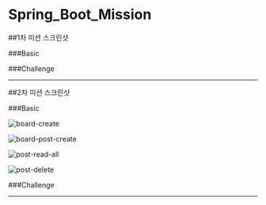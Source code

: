 # Spring_Boot_Mission
##1차 미션 스크린샷

###Basic

###Challenge

---
##2차 미션 스크린샷

###Basic

![board-create](https://user-images.githubusercontent.com/65766105/155077058-93adefec-f02d-4143-ab01-9b4b9047e415.JPG)

![board-post-create](https://user-images.githubusercontent.com/65766105/155077083-ac1e3ebf-86fb-47a2-9585-f261d6c84e00.JPG)

![post-read-all](https://user-images.githubusercontent.com/65766105/155077096-dfa19126-38df-4bac-a58e-a9aa43910ca4.JPG)

![post-delete](https://user-images.githubusercontent.com/65766105/155077108-06a5c461-8e4d-4218-ad8a-4a8bc7d8c5e6.JPG)

###Challenge


---
